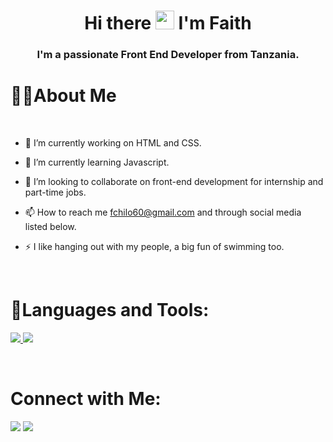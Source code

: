 <h1 align="center">Hi there <img src="https://raw.githubusercontent.com/MartinHeinz/MartinHeinz/master/wave.gif" width="30px"> I'm Faith</h1>
<h3 align="center">I'm a passionate Front End Developer from Tanzania.</h3>


<h1>🙋‍♀️About Me</h1>
<br/>

- 🔭 I’m currently working on HTML and CSS.

- 🌱 I’m currently learning Javascript.

- 👯 I’m looking to collaborate on front-end development for internship and part-time jobs.

- 📫 How to reach me fchilo60@gmail.com and through social media listed below.

- ⚡ I like hanging out with my people, a big fun of swimming too.


<br/>


<h1>🚀Languages and Tools:</h1>
<p align="left">
        
   <a href="https://www.w3.org/html/" target="_blank"> <img src="https://img.icons8.com/color/48/000000/html-5.png"/> </a>
        <a href="https://www.w3schools.com/css/" target="_blank"> <img src="https://img.icons8.com/color/48/000000/css3.png"/> </a>
        
</p>



<br/>

<h1>Connect with Me:</h1>
<p align="left">

<a href = "https://twitter.com/faithchilo1"><img src="https://img.icons8.com/fluent/48/000000/twitter.png"/></a>
<a href = "https://instagram.com/faithchilo_"><img src="https://img.icons8.com/color/48/null/instagram-new--v1.png"/></a>
</p>
